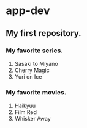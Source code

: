 # app-dev
## My first repository.
### My favorite series.
1. Sasaki to Miyano
2. Cherry Magic
3. Yuri on Ice
### My favorite movies.
1. Haikyuu
2. Film Red
3. Whisker Away
